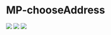 # MP-chooseAddress
![](https://github.com/pitipon/MP-chooseLocation/blob/master/screenshot/1.png)
![](https://github.com/pitipon/MP-chooseLocation/blob/master/screenshot/2.png)
![](https://github.com/pitipon/MP-chooseLocation/blob/master/screenshot/3.png)